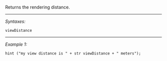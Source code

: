 Returns the rendering distance.


---
*Syntaxes:*

`viewDistance`

---
*Example 1:*

```sqf
hint ("my view distance is " + str viewDistance + " meters");
```